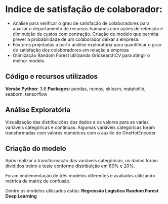 
# Indice de satisfação de colaborador:
* Análise para verificar o grau de satisfação de colaboradores para auxiliar o departamento de recursos humanos com ações de retenção e diminuição de custos com contração. Criação de modelo que permita prever a probabilidade de um colaborador deixar a empresa.
* Features projetadas a partir análise exploratória para quantificar o grau de satisfação dos colaboradores em relação a empresa 
* Otimização Random Forest utilizando GridsearchCV para atingir o melhor modelo. 


## Código e recursos utilizados 
**Versão Python:** 3.6
**Packages:** pandas, numpy, sklearn, matplotlib, seaborn, tensorflow  


## Análise Exploratória
Visualização das distribuições dos dados e os valores para as várias variáveis categóricas e contínuas. Algumas variáveis categóricas foram transformadas com valores numéricos com o auxilio do OneHotEncoder.


## Criação do modelo 
Após realizar a transformação das variáveis categóricas, os dados foram divididos treino e teste conforme distribuição em 80% e 20%.

Foram implementação de três modelos diferentes e avaliados utilizando métrica de matriz de confusão. 

Dentre os modelos utilizados estão:
**Regressão Logística**
**Random Forest**
**Deep Learning**